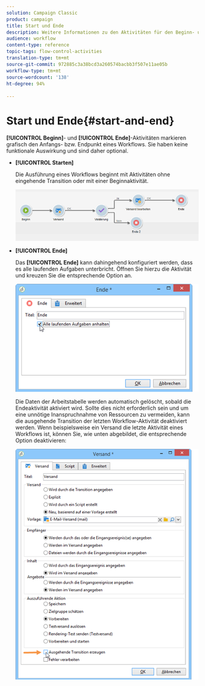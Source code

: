 ```yaml
---
solution: Campaign Classic
product: campaign
title: Start und Ende
description: Weitere Informationen zu den Aktivitäten für den Beginn- und End-Workflow
audience: workflow
content-type: reference
topic-tags: flow-control-activities
translation-type: tm+mt
source-git-commit: 972885c3a38bcd3a260574bacbb3f507e11ae05b
workflow-type: tm+mt
source-wordcount: '138'
ht-degree: 94%

---
```



# Start und Ende{#start-and-end}

**[!UICONTROL Beginn]**- und **[!UICONTROL Ende]**-Aktivitäten markieren grafisch den Anfangs- bzw. Endpunkt eines Workflows. Sie haben keine funktionale Auswirkung und sind daher optional.

* **[!UICONTROL Starten]**

   Die Ausführung eines Workflows beginnt mit Aktivitäten ohne eingehende Transition oder mit einer Beginnaktivität.

   ![](assets/s_user_segmentation_start_stop.png)

* **[!UICONTROL Ende]**

   Das **[!UICONTROL Ende]** kann dahingehend konfiguriert werden, dass es alle laufenden Aufgaben unterbricht. Öffnen Sie hierzu die Aktivität und kreuzen Sie die entsprechende Option an.

   ![](assets/s_user_segmentation_end.png)

   Die Daten der Arbeitstabelle werden automatisch gelöscht, sobald die Endeaktivität aktiviert wird. Sollte dies nicht erforderlich sein und um eine unnötige Inanspruchnahme von Ressourcen zu vermeiden, kann die ausgehende Transition der letzten Workflow-Aktivität deaktiviert werden. Wenn beispielsweise ein Versand die letzte Aktivität eines Workflows ist, können Sie, wie unten abgebildet, die entsprechende Option deaktivieren:

   ![](assets/s_advuser_delivery_option_no_output.png)

